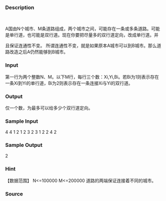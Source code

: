 
### Description
 


A国由N个城市、M条道路组成，两个城市之间，可能存在一条或多条道路。可能是单行道，也可能是双行道。现在你要把尽量多的双行道定向，改成单行道。并

且保证连通性不变。 
所谓连通性不变，就是如果原本A城市可以到B城市。那么道路改造之后A仍然能够到B城市。 


### Input
第一行为两个整数N、M。以下M行，每行三个数：Xi,Yi,Bi。若Bi为1则表示存在一条Xi到Yi的单行道，Bi为2则表示存在一条连接Xi与Yi的双行道。 


### Output
仅一个数，为最多可以给多少个双行道定向。 

### Sample Input
4 4
1 2 1
2 3 2
3 1 2
2 4 2

### Sample Output
 2

### Hint
【数据范围】
N<=100000 M<=200000
道路的两端保证连接着不同的城市。
 

### Source
